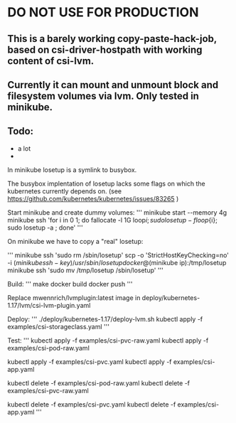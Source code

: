 
# DO NOT USE FOR PRODUCTION #

## This is a barely working copy-paste-hack-job, based on csi-driver-hostpath with working content of csi-lvm.
## Currently it can mount and unmount block and filesystem volumes via lvm. Only tested in minikube.

## Todo:
* a lot
* 


In minikube losetup is a symlink to busybox.

The busybox implentation of losetup lacks some flags on which the kubernetes currently depends on.
(see https://github.com/kubernetes/kubernetes/issues/83265 )

Start minikube and create dummy volumes:
'''
minikube start --memory 4g
minikube ssh 'for i in 0 1; do fallocate -l 1G loop${i} ; sudo losetup -f loop${i}; sudo losetup -a ; done'
'''

On minikube we have to copy a "real" losetup:

'''
 minikube ssh 'sudo rm /sbin/losetup'
 scp -o 'StrictHostKeyChecking=no' -i $(minikube ssh-key) /usr/sbin/losetup  docker@$(minikube ip):/tmp/losetup
 minikube ssh 'sudo mv /tmp/losetup /sbin/losetup'
'''

Build:
'''
make
docker build
docker push
'''

Replace mwennrich/lvmplugin:latest image in deploy/kubernetes-1.17/lvm/csi-lvm-plugin.yaml


Deploy:
'''
./deploy/kubernetes-1.17/deploy-lvm.sh
kubectl apply -f examples/csi-storageclass.yaml
'''

Test:
'''
kubectl apply -f examples/csi-pvc-raw.yaml
kubectl apply -f examples/csi-pod-raw.yaml


kubectl apply -f examples/csi-pvc.yaml
kubectl apply -f examples/csi-app.yaml

kubectl delete -f examples/csi-pod-raw.yaml
kubectl delete -f examples/csi-pvc-raw.yaml

kubectl delete -f examples/csi-pvc.yaml
kubectl delete -f  examples/csi-app.yaml
'''
